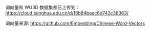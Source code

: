 词向量和 WU3D 数据集都已上传到：
https://cloud.tsinghua.edu.cn/d/16b84beec6d743c38363/

词向量来源: https://github.com/Embedding/Chinese-Word-Vectors
